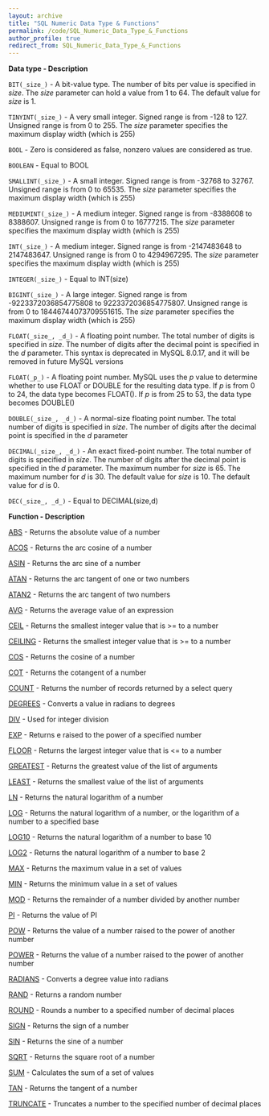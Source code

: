 ```yaml
---
layout: archive
title: "SQL Numeric Data Type & Functions"
permalink: /code/SQL_Numeric_Data_Type_&_Functions
author_profile: true
redirect_from: SQL_Numeric_Data_Type_&_Functions
---
```

**Data type - Description**                             

`BIT(_size_)` - A bit-value type. The number of bits per value is specified in _size_. The _size_ parameter can hold a value from 1 to 64. The default value for _size_ is 1.

`TINYINT(_size_)` - A very small integer. Signed range is from -128 to 127. Unsigned range is from 0 to 255. The _size_ parameter specifies the maximum display width (which is 255)

`BOOL` - Zero is considered as false, nonzero values are considered as true.

`BOOLEAN` - Equal to BOOL

`SMALLINT(_size_)` - A small integer. Signed range is from -32768 to 32767. Unsigned range is from 0 to 65535. The _size_ parameter specifies the maximum display width (which is 255)

`MEDIUMINT(_size_)` - A medium integer. Signed range is from -8388608 to 8388607. Unsigned range is from 0 to 16777215. The _size_ parameter specifies the maximum display width (which is 255)

`INT(_size_)` - A medium integer. Signed range is from -2147483648 to 2147483647. Unsigned range is from 0 to 4294967295. The _size_ parameter specifies the maximum display width (which is 255)

`INTEGER(_size_)` - Equal to INT(size)

`BIGINT(_size_)` - A large integer. Signed range is from -9223372036854775808 to 9223372036854775807. Unsigned range is from 0 to 18446744073709551615. The _size_ parameter specifies the maximum display width (which is 255)

`FLOAT(_size_, _d_)` - A floating point number. The total number of digits is specified in _size_. The number of digits after the decimal point is specified in the _d_ parameter. This syntax is deprecated in MySQL 8.0.17, and it will be removed in future MySQL versions

`FLOAT(_p_)` - A floating point number. MySQL uses the _p_ value to determine whether to use FLOAT or DOUBLE for the resulting data type. If _p_ is from 0 to 24, the data type becomes FLOAT(). If _p_ is from 25 to 53, the data type becomes DOUBLE()

`DOUBLE(_size_, _d_)` - A normal-size floating point number. The total number of digits is specified in _size_. The number of digits after the decimal point is specified in the _d_ parameter

`DECIMAL(_size_, _d_)` - An exact fixed-point number. The total number of digits is specified in _size_. The number of digits after the decimal point is specified in the _d_ parameter. The maximum number for _size_ is 65. The maximum number for _d_ is 30. The default value for _size_ is 10. The default value for _d_ is 0.

`DEC(_size_, _d_)` - Equal to DECIMAL(size,d)


**Function - Description**

[ABS](https://www.w3schools.com/sql/func_mysql_abs.asp) - Returns the absolute value of a number

[ACOS](https://www.w3schools.com/sql/func_mysql_acos.asp) - Returns the arc cosine of a number

[ASIN](https://www.w3schools.com/sql/func_mysql_asin.asp) - Returns the arc sine of a number

[ATAN](https://www.w3schools.com/sql/func_mysql_atan.asp) - Returns the arc tangent of one or two numbers

[ATAN2](https://www.w3schools.com/sql/func_mysql_atan2.asp) - Returns the arc tangent of two numbers

[AVG](https://www.w3schools.com/sql/func_mysql_avg.asp) - Returns the average value of an expression

[CEIL](https://www.w3schools.com/sql/func_mysql_ceil.asp) - Returns the smallest integer value that is >= to a number

[CEILING](https://www.w3schools.com/sql/func_mysql_ceiling.asp) - Returns the smallest integer value that is >= to a number

[COS](https://www.w3schools.com/sql/func_mysql_cos.asp) - Returns the cosine of a number

[COT](https://www.w3schools.com/sql/func_mysql_cot.asp) - Returns the cotangent of a number

[COUNT](https://www.w3schools.com/sql/func_mysql_count.asp) - Returns the number of records returned by a select query

[DEGREES](https://www.w3schools.com/sql/func_mysql_degrees.asp) - Converts a value in radians to degrees

[DIV](https://www.w3schools.com/sql/func_mysql_div.asp) - Used for integer division

[EXP](https://www.w3schools.com/sql/func_mysql_exp.asp) - Returns e raised to the power of a specified number

[FLOOR](https://www.w3schools.com/sql/func_mysql_floor.asp) - Returns the largest integer value that is <= to a number

[GREATEST](https://www.w3schools.com/sql/func_mysql_greatest.asp) - Returns the greatest value of the list of arguments

[LEAST](https://www.w3schools.com/sql/func_mysql_least.asp) - Returns the smallest value of the list of arguments

[LN](https://www.w3schools.com/sql/func_mysql_ln.asp) - Returns the natural logarithm of a number

[LOG](https://www.w3schools.com/sql/func_mysql_log.asp) - Returns the natural logarithm of a number, or the logarithm of a number to a specified base

[LOG10](https://www.w3schools.com/sql/func_mysql_log10.asp) - Returns the natural logarithm of a number to base 10

[LOG2](https://www.w3schools.com/sql/func_mysql_log2.asp) - Returns the natural logarithm of a number to base 2

[MAX](https://www.w3schools.com/sql/func_mysql_max.asp) - Returns the maximum value in a set of values

[MIN](https://www.w3schools.com/sql/func_mysql_min.asp) - Returns the minimum value in a set of values

[MOD](https://www.w3schools.com/sql/func_mysql_mod.asp) - Returns the remainder of a number divided by another number

[PI](https://www.w3schools.com/sql/func_mysql_pi.asp) - Returns the value of PI

[POW](https://www.w3schools.com/sql/func_mysql_pow.asp) - Returns the value of a number raised to the power of another number

[POWER](https://www.w3schools.com/sql/func_mysql_power.asp) - Returns the value of a number raised to the power of another number

[RADIANS](https://www.w3schools.com/sql/func_mysql_radians.asp) - Converts a degree value into radians

[RAND](https://www.w3schools.com/sql/func_mysql_rand.asp) - Returns a random number

[ROUND](https://www.w3schools.com/sql/func_mysql_round.asp) - Rounds a number to a specified number of decimal places

[SIGN](https://www.w3schools.com/sql/func_mysql_sign.asp) - Returns the sign of a number

[SIN](https://www.w3schools.com/sql/func_mysql_sin.asp) - Returns the sine of a number

[SQRT](https://www.w3schools.com/sql/func_mysql_sqrt.asp) - Returns the square root of a number

[SUM](https://www.w3schools.com/sql/func_mysql_sum.asp) - Calculates the sum of a set of values

[TAN](https://www.w3schools.com/sql/func_mysql_tan.asp) - Returns the tangent of a number

[TRUNCATE](https://www.w3schools.com/sql/func_mysql_truncate.asp) - Truncates a number to the specified number of decimal places